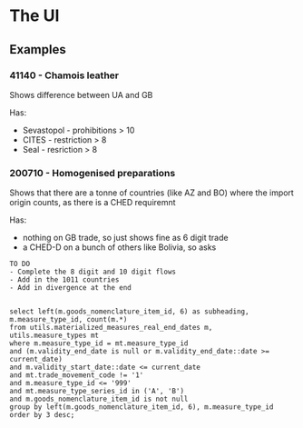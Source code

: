 # The UI

## Examples

### 41140 - Chamois leather

Shows difference between UA and GB

Has:
- Sevastopol - prohibitions > 10
- CITES - restriction > 8
- Seal - resriction > 8

### 200710 - Homogenised preparations

Shows that there are a tonne of countries (like AZ and BO) where the import origin counts, as there is a CHED requiremnt

Has:
- nothing on GB trade, so just shows fine as  6 digit trade
- a CHED-D on a bunch of others like Bolivia, so asks

```
TO DO
- Complete the 8 digit and 10 digit flows
- Add in the 1011 countries
- Add in divergence at the end


```



```
select left(m.goods_nomenclature_item_id, 6) as subheading, m.measure_type_id, count(m.*)
from utils.materialized_measures_real_end_dates m,
utils.measure_types mt
where m.measure_type_id = mt.measure_type_id 
and (m.validity_end_date is null or m.validity_end_date::date >= current_date)
and m.validity_start_date::date <= current_date
and mt.trade_movement_code != '1'
and m.measure_type_id <= '999'
and mt.measure_type_series_id in ('A', 'B')
and m.goods_nomenclature_item_id is not null
group by left(m.goods_nomenclature_item_id, 6), m.measure_type_id 
order by 3 desc;

```